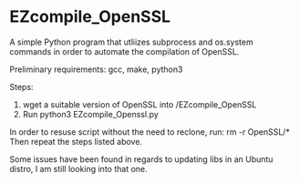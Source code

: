 # EZcompile_OpenSSL
A simple Python program that utliizes subprocess and os.system commands in order to automate the compilation of OpenSSL.

Preliminary requirements: gcc, make, python3 

Steps:
1. wget a suitable version of OpenSSL into /EZcompile_OpenSSL
2. Run python3 EZcompile_Openssl.py

In order to resuse script without the need to reclone, 
run: rm -r OpenSSL/*
Then repeat the steps listed above.

Some issues have been found in regards to updating libs in an Ubuntu distro, I am still looking into that one.

